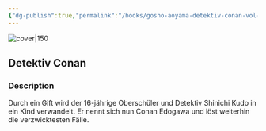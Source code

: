 ```yaml
---
{"dg-publish":true,"permalink":"/books/gosho-aoyama-detektiv-conan-vol-7/","title":"\"Detektiv Conan\"","tags":["manga","crime"]}
---
```




![cover|150](http://books.google.com/books/content?id=k57lAQAACAAJ&printsec=frontcover&img=1&zoom=1&source=gbs_api)

## Detektiv Conan

### Description

Durch ein Gift wird der 16-jährige Oberschüler und Detektiv Shinichi Kudo in ein Kind verwandelt. Er nennt sich nun Conan Edogawa und löst weiterhin die verzwicktesten Fälle.
```